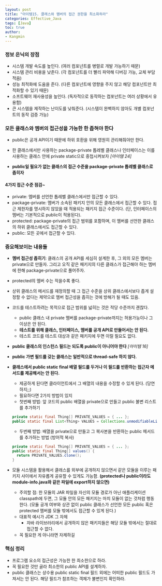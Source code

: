 ```yaml
---
layout: post
title: "아이템15. 클래스와 멤버의 접근 권한을 최소화하라"
categories: Effective_Java
tags: [Java]
toc: true
author:
- Kangmin
---
```



### 정보 은닉의 장점

- 시스템 개발 속도를 높인다. (여러 컴포넌트를 병렬로 개발 가능하기 때문)
- 시스템 관리 비용을 낮춘다. (각 컴포넌트를 더 빨리 파악해 디버깅 가능, 교체 부담 적음)
- 성능 최적화에 도움을 준다. (다른 컴포넌트에 영향을 주지 않고 해당 컴포넌트만 최적화할 수 있기 때문)
- 소프트웨어 재사용성을 높인다. (독자적으로 동작하는 컴포넌트는 여러 상황에서 유용함)
- 큰 시스템을 제작하는 난이도를 낮춰준다. (시스템이 완벽하지 않아도 개별 컴포넌트의 동작 검증 가능)



### 모든 클래스와 멤버의 접근성을 가능한 한 좁혀야 한다

- public은 공개 API이기 때문에 하위 호환을 위해 영원히 관리해줘야만 한다.
- 한 클래스에서만 사용하는 package-private 톱레벨 클래스나 인터페이스는 이를 사용하는 클래스 안에 private static으로 중첩시켜보자 *[아이템 24]*

- **public일 필요가 없는 클래스의 접근 수준을 package-private 톱레벨 클래스로 좁히자**



#### 4가지 접근 수준 점검~

- private: 멤버를 선언한 톱레벨 클래스에서만 접근할 수 있다.
- package-private: 멤버가 소속된 패키지 안의 모든 클래스에서 접근할 수 있다. 접근 제한자를 명시하지 않았을 때 적용되는 패키지 접근 수준이다. (단, 인터페이스의 멤버는 기본적으로 public이 적용된다).
- protected: package-private의 접근 범위를 포함하며, 이 멤버를 선언한 클래스의 하위 클래스에서도 접근할 수 있다.
- public: 모든 곳에서 접근할 수 있다.



### 중요해보이는 내용들

- **멤버 접근성 좁히기**: 클래스의 공개 API를 세심히 설계한 후, 그 외의 모든 멤버는 private으로 만들자. 그리고 오직 같은 패키지의 다른 클래스가 접근해야 하는 멤버에 한해 package-private으로 풀어주자.

- protected의 멤버 수는 적을수록 좋다.

- 상위 클래스의 메서드를 재정의할 때 그 접근 수준을 상위 클래스에서보다 좁게 설정할 수 없다는 제약으로 멤버 접근성을 좁히는 것에 방해가 될 때도 있음.

- 코드를 테스트하려는 목적으로 접근 범위를 넓히는 것은 적당 수준까지 괜찮다.

  - public 클래스 내 private 멤버를 package-private까지는 허용가능이나 그 이상은 안 된다.
  - **테스트를 위해 클래스, 인터페이스, 멤버를 공개 API로 만들어서는 안 된다.**
  - 테스트 코드를 테스트 대상과 같은 패키지에 두면 이럴 필요도 없다.

- **public 클래스의 인스턴스 필드는 되도록 public이 아니어야 한다** *[아이템 16]*

- **public 가변 필드를 갖는 클래스는 일반적으로 thread-safe 하지 않다.**

- **클래스에서 public static final 배열 필드를 두거나 이 필드를 반환하는 접근자 메서드를 제공해서는 안 된다.**

  - 제공하게 된다면 클라이언트에서 그 배열의 내용을 수정할 수 있게 된다. (당연하지;;)
  - 필요하다면 2가지 방법이 있지
  - 첫번째 방법: 앞 코드의 public 배열을 private으로 만들고 public 불변 리스트를 추가하기

  ```java
  private static final Thing[] PRIVATE_VALUES = { ... };
  public static final List<Thing> VALUES = Collections.unmodifiableList(Arrays.asList(PRIVATE_VALUES));
  ```

  - 두번째 방법: 배열을 private으로 만들고 그 복사본을 반환하는 public 메서드를 추가하는 방법 (방어적 복사)

  ```java
  private static final Thing[] PRIVATE_VALUES = { ... };
  public static final Thing[] values() {
    return PRIVATE_VALUES.clone();
  }
  ```

- 모듈 시스템을 활용해서 클래스를 외부에 공개하지 않으면서 같은 모듈을 이루는 패키지 사이에서 자유롭게 공유할 수 있게도 가능함. **(protected나 public이라도 module-info.java와 같은 파일에 export하지 않으면)**

  - 주의할 점: 한 모듈의 JAR 파일을 자신의 모듈 경로가 아닌 애플리케이션 classpath에 두면, 그 모듈 안의 모든 패키지는 마치 모듈이 없는 것처럼 행동한다. (모듈 공개 여부와 상관 없이 public 클래스가 선언한 모든 public 혹은 protected 멤버를 모듈 밖에서도 접근할 수 있게 된다.)
  - 대표적 예시가 JDK 그 자체
    - 자바 라이브러리에서 공개하지 않은 패키지들은 해당 모듈 밖에서는 절대로 접근할 수 없다.
  - 꼭 필요한 게 아니라면 자제하길



### 핵심 정리

- 프로그램 요소의 접근성은 가능한 한 최소한으로 하라.
- 꼭 필요한 것만 골라 최소한의 public API를 설계하자.
- public 클래스는 상수용 public static final 필드 외에는 어떠한 public 필드도 가져서는 안 된다. 해당 필드가 참조하는 객체가 불변인지 확인하라.
